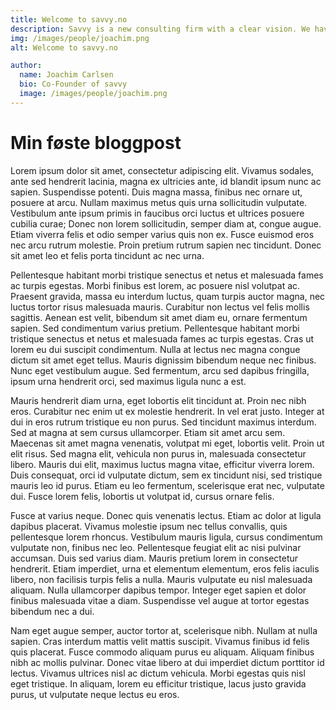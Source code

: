 ```yaml
---
title: Welcome to savvy.no
description: Savvy is a new consulting firm with a clear vision. We have built this company from the ground up to make sure that our consultants are competent, ambitious, and happy. We do not believe in bread and circus, we believe in transparency, equality, and adventure. 
img: /images/people/joachim.png
alt: Welcome to savvy.no

author:
  name: Joachim Carlsen
  bio: Co-Founder of savvy
  image: /images/people/joachim.png
---
```

# Min føste bloggpost

Lorem ipsum dolor sit amet, consectetur adipiscing elit. Vivamus sodales, ante sed hendrerit lacinia, magna ex ultricies ante, id blandit ipsum nunc ac sapien. Suspendisse potenti. Duis magna massa, finibus nec ornare ut, posuere at arcu. Nullam maximus metus quis urna sollicitudin vulputate. Vestibulum ante ipsum primis in faucibus orci luctus et ultrices posuere cubilia curae; Donec non lorem sollicitudin, semper diam at, congue augue. Etiam viverra felis et odio semper varius quis non ex. Fusce euismod eros nec arcu rutrum molestie. Proin pretium rutrum sapien nec tincidunt. Donec sit amet leo et felis porta tincidunt ac nec urna.

Pellentesque habitant morbi tristique senectus et netus et malesuada fames ac turpis egestas. Morbi finibus est lorem, ac posuere nisl volutpat ac. Praesent gravida, massa eu interdum luctus, quam turpis auctor magna, nec luctus tortor risus malesuada mauris. Curabitur non lectus vel felis mollis sagittis. Aenean est velit, bibendum sit amet diam eu, ornare fermentum sapien. Sed condimentum varius pretium. Pellentesque habitant morbi tristique senectus et netus et malesuada fames ac turpis egestas. Cras ut lorem eu dui suscipit condimentum. Nulla at lectus nec magna congue dictum sit amet eget tellus. Mauris dignissim bibendum neque nec finibus. Nunc eget vestibulum augue. Sed fermentum, arcu sed dapibus fringilla, ipsum urna hendrerit orci, sed maximus ligula nunc a est.

Mauris hendrerit diam urna, eget lobortis elit tincidunt at. Proin nec nibh eros. Curabitur nec enim ut ex molestie hendrerit. In vel erat justo. Integer at dui in eros rutrum tristique eu non purus. Sed tincidunt maximus interdum. Sed at magna at sem cursus ullamcorper. Etiam sit amet arcu sem. Maecenas sit amet magna venenatis, volutpat mi eget, lobortis velit. Proin ut elit risus. Sed magna elit, vehicula non purus in, malesuada consectetur libero. Mauris dui elit, maximus luctus magna vitae, efficitur viverra lorem. Duis consequat, orci id vulputate dictum, sem ex tincidunt nisi, sed tristique mauris leo id purus. Etiam eu leo fermentum, scelerisque erat nec, vulputate dui. Fusce lorem felis, lobortis ut volutpat id, cursus ornare felis.

Fusce at varius neque. Donec quis venenatis lectus. Etiam ac dolor at ligula dapibus placerat. Vivamus molestie ipsum nec tellus convallis, quis pellentesque lorem rhoncus. Vestibulum mauris ligula, cursus condimentum vulputate non, finibus nec leo. Pellentesque feugiat elit ac nisi pulvinar accumsan. Duis sed varius diam. Mauris pretium lorem in consectetur hendrerit. Etiam imperdiet, urna et elementum elementum, eros felis iaculis libero, non facilisis turpis felis a nulla. Mauris vulputate eu nisl malesuada aliquam. Nulla ullamcorper dapibus tempor. Integer eget sapien et dolor finibus malesuada vitae a diam. Suspendisse vel augue at tortor egestas bibendum nec a dui.

Nam eget augue semper, auctor tortor at, scelerisque nibh. Nullam at nulla sapien. Cras interdum mattis velit mattis suscipit. Vivamus finibus id felis quis placerat. Fusce commodo aliquam purus eu aliquam. Aliquam finibus nibh ac mollis pulvinar. Donec vitae libero at dui imperdiet dictum porttitor id lectus. Vivamus ultrices nisl ac dictum vehicula. Morbi egestas quis nisl eget tristique. In aliquam, lorem eu efficitur tristique, lacus justo gravida purus, ut vulputate neque lectus eu eros. 
